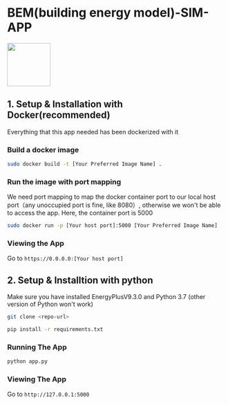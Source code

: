 # BEM(building energy model)-SIM-APP

<img src="image/Screenshot from 2021-09-01 16-32-17.png" width="100">

## 1. Setup & Installation with Docker(recommended)
Everything that this app needed has been dockerized with it

### Build a docker image

```bash
sudo docker build -t [Your Preferred Image Name] .
```

### Run the image with port mapping
We need port mapping to map the docker container port to our local host port（any unoccupied port is fine, like 8080）, otherwise we won't be able to access the app. Here, the container port is 5000

```bash
sudo docker run -p [Your host port]:5000 [Your Preferred Image Name]
```

### Viewing the App
Go to `https://0.0.0.0:[Your host port]`

## 2. Setup & Installtion with python

Make sure you have installed EnergyPlusV9.3.0 and Python 3.7 (other version of Python won't work)

```bash
git clone <repo-url>
```

```bash
pip install -r requirements.txt
```

### Running The App

```bash
python app.py
```

### Viewing The App

Go to `http://127.0.0.1:5000`
